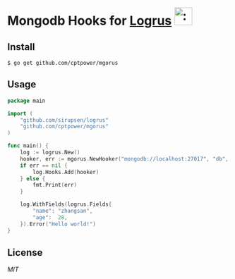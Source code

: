 # Mongodb Hooks for [Logrus](https://github.com/sirupsen/logrus) <img src="http://i.imgur.com/hTeVwmJ.png" width="40" height="40" alt=":walrus:" class="emoji" title=":walrus:"/>

## Install

```shell
$ go get github.com/cptpower/mgorus
```

## Usage

```go
package main

import (
	"github.com/sirupsen/logrus"
	"github.com/cptpower/mgorus"
)

func main() {
	log := logrus.New()
	hooker, err := mgorus.NewHooker("mongodb://localhost:27017", "db", "collection")
	if err == nil {
	    log.Hooks.Add(hooker)
	} else {
		fmt.Print(err)
	}

	log.WithFields(logrus.Fields{
		"name": "zhangsan",
		"age":  28,
	}).Error("Hello world!")
}
```

## License
*MIT*
